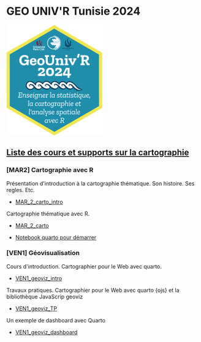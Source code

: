 # GEO UNIV'R Tunisie 2024


<img src = "logo.png" width = "250px"/>

## <ins>Liste des cours et supports sur la cartographie</ins>

### [MAR2] Cartographie avec R

Présentation d'introduction à la cartographie thématique. Son histoire. Ses regles. Etc.

- <a href = "https://neocarto.github.io/geounivr2024/MAR_2_carto_intro/docs/index.html" target = "_BLANK">MAR_2_carto_intro</a>

Cartographie thématique avec R.

- <a href = "https://neocarto.github.io/geounivr2024/MAR_2_carto/index.html" target = "_BLANK">MAR_2_carto</a>

- <a href = "https://github.com/neocarto/geounivr2024/blob/main/carto.zip" target = "_BLANK">Notebook quarto pour démarrer</a>

### [VEN1] Géovisualisation

Cours d'introduction. Cartographier pour le Web avec quarto.

- <a href = "https://neocarto.github.io/geounivr2024/VEN1_geoviz_intro/docs/index.html" target = "_BLANK">VEN1_geoviz_intro</a>

Travaux pratiques. Cartographier pour le Web avec quarto {ojs} et la bibliothèque JavaScrip geoviz

- <a href = "https://neocarto.github.io/geounivr2024/VEN1_geoviz_TP/docs/index.html" target = "_BLANK">VEN1_geoviz_TP</a>

Un exemple de dashboard avec Quarto

- <a href = "https://neocarto.github.io/geounivr2024/VEN1_geoviz_dashboard/index.html" target = "_BLANK">VEN1_geoviz_dashboard</a>


